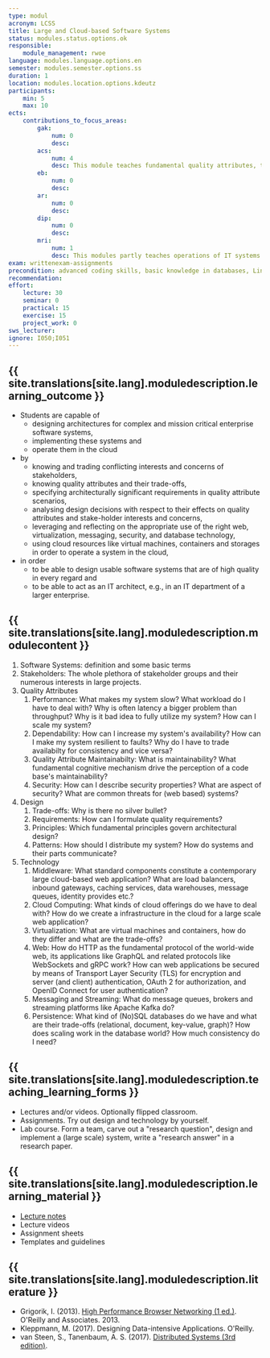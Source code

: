 ```yaml
---
type: modul
acronym: LCSS
title: Large and Cloud-based Software Systems
status: modules.status.options.ok
responsible: 
    module_management: rwoe
language: modules.language.options.en
semester: modules.semester.options.ss
duration: 1
location: modules.location.options.kdeutz
participants: 
    min: 5
    max: 10
ects: 
    contributions_to_focus_areas:
        gak: 
            num: 0
            desc: 
        acs: 
            num: 4
            desc: This module teaches fundamental quality attributes, their impact on the design of distributed, cloud-based software systems and the selection of suitable virtualization approaches, standard protocols and the like. It focuses rather on technical aspects and complements module Domain Driven Design of Large Software Systems.
        eb: 
            num: 0
            desc: 
        ar: 
            num: 0
            desc: 
        dip: 
            num: 0
            desc:
        mri: 
            num: 1
            desc: This modules partly teaches operations of IT systems in the cloud.
exam: writtenexam-assignments
precondition: advanced coding skills, basic knowledge in databases, Linux, software architectures, and Unified Modeling Language (UML)
recommendation: 
effort:
    lecture: 30
    seminar: 0
    practical: 15
    exercise: 15
    project_work: 0
sws_lecturer: 
ignore: I050;I051
---
```




## {{ site.translations[site.lang].moduledescription.learning_outcome }}
<!-- Learning Outcome -->

* Students are capable of
    * designing architectures for complex and mission critical enterprise software systems,
    * implementing these systems and
    * operate them in the cloud 
* by
    * knowing and trading conflicting interests and concerns of stakeholders,
    * knowing quality attributes and their trade-offs,
    * specifying architecturally significant requirements in quality attribute scenarios,
    * analysing design decisions with respect to their effects on quality attributes and stake-holder interests and concerns,
    * leveraging and reflecting on the appropriate use of the right web, virtualization, messaging, security, and database technology,
    * using cloud resources like virtual machines, containers and storages in order to operate a system in the cloud, 
* in order  
    * to be able to design usable software systems that are of high quality in every regard and
    * to be able to act as an IT architect, e.g., in an IT department of a larger enterprise.


## {{ site.translations[site.lang].moduledescription.modulecontent }}
<!-- Modulinhalt -->

1. Software Systems: definition and some basic terms
1. Stakeholders: The whole plethora of stakeholder groups and their numerous interests in large projects.
1. Quality Attributes 
    1.  Performance: What makes my system slow? What workload do I have to deal with? Why is often latency a bigger problem than throughput? Why is it bad idea to fully utilize my system? How can I scale my system?
    1. Dependability: How can I increase my system's availability? How can I make my system resilient to faults? Why do I have to trade availabilty for consistency and vice versa?
    1. Quality Attribute Maintainabilty: What is maintainability? What fundamental cognitive mechanism drive the perception of a code base's maintainability?
    1. Security: How can I describe security properties? What are aspect of security? What are common threats for (web based) systems?
1. Design
    1. Trade-offs: Why is there no silver bullet?
    1. Requirements: How can I formulate quality requirements?
    1. Principles: Which fundamental principles govern architectural design?
    1. Patterns: How should I distribute my system? How do systems and their parts communicate?
1. Technology
    1. Middleware: What standard components constitute a contemporary large cloud-based web application? What are load balancers, inbound gateways, caching services, data warehouses, message queues, identity provides etc.? 
    1. Cloud Computing: What kinds of cloud offerings do we have to deal with? How do we create a infrastructure in the cloud for a large scale web application?
    1. Virtualization: What are virtual machines and containers, how do they differ and what are the trade-offs?
    1. Web: How do HTTP as the fundamental protocol of the world-wide web, its applications like GraphQL and related protocols like WebSockets and gRPC work? How can web applications be secured by means of Transport Layer Security (TLS) for encryption and server (and client) authentication, OAuth 2 for authorization, and OpenID Connect for user authentication?
    1. Messaging and Streaming: What do message queues, brokers and streaming platforms like Apache Kafka do?
    1. Persistence: What kind of (No)SQL databases do we have and what are their trade-offs (relational, document, key-value, graph)? How does scaling work in the database world? How much consistency do I need?


## {{ site.translations[site.lang].moduledescription.teaching_learning_forms }}
<!-- Lehr- und Lernformen -->

* Lectures and/or videos. Optionally flipped classroom. 
* Assignments. Try out design and technology by yourself.
* Lab course. Form a team, carve out a "research question", design and implement a (large scale) system, write a "research answer" in a research paper.


## {{ site.translations[site.lang].moduledescription.learning_material }}
<!-- Zur Verfügung gestelltes Lehrmaterial -->

* [Lecture notes](https://ilias.th-koeln.de/goto.php?target=crs_1749274_rcodesDB4baptpy&client_id=ILIAS_FH_Koeln)
* Lecture videos
* Assignment sheets
* Templates and guidelines 


## {{ site.translations[site.lang].moduledescription.literature }}
<!-- Weiterführende Literatur -->

* Grigorik, I. (2013). [High Performance Browser Networking (1 ed.)](https://hpbn.co/). O'Reilly and Associates. 2013. 
* Kleppmann, M. (2017). Designing Data-intensive Applications. O'Reilly.
* van Steen, S., Tanenbaum, A. S. (2017). [Distributed Systems (3rd edition)](https://www.distributed-systems.net/index.php/books/ds3/ds3-ebook/).  